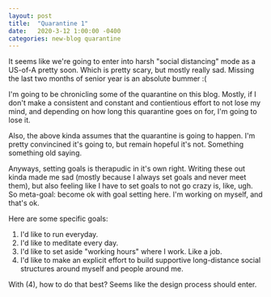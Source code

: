 ```yaml
---
layout: post
title:  "Quarantine 1"
date:   2020-3-12 1:00:00 -0400
categories: new-blog quarantine
---
```


It seems like we're going to enter into harsh "social distancing" mode as a US-of-A pretty soon. Which is pretty scary, but mostly really sad. Missing the last two months of senior year is an absolute bummer :(

I'm going to be chronicling some of the quarantine on this blog. Mostly, if I don't make a consistent and constant and contientious effort to not lose my mind, and depending on how long this quarantine goes on for, I'm going to lose it. 

Also, the above kinda assumes that the quarantine is going to happen. I'm pretty convincined it's going to, but remain hopeful it's not. Something something old saying. 

Anyways, setting goals is therapudic in it's own right. Writing these out kinda made me sad (mostly because I always set goals and never meet them), but also feeling like I have to set goals to not go crazy is, like, ugh. So meta-goal: become ok with goal setting here. I'm working on myself, and that's ok.

Here are some specific goals:
1. I'd like to run everyday.
2. I'd like to meditate every day.
3. I'd like to set aside "working hours" where I work. Like a job.
4. I'd like to make an explicit effort to build supportive long-distance social structures around myself and people around me. 

With (4), how to do that best? Seems like the design process should enter.  